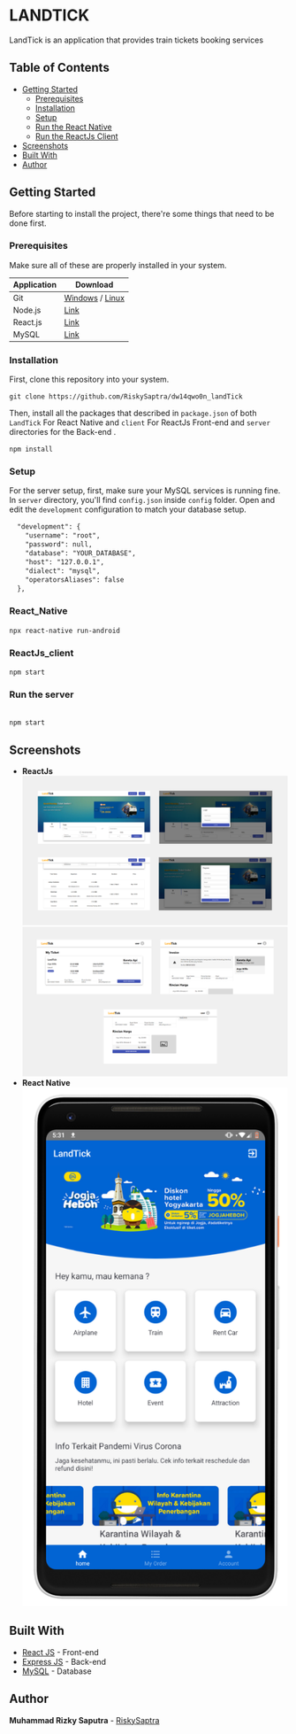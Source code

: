 # LANDTICK

LandTick is an application that provides train tickets booking services

## Table of Contents

- [Getting Started](#getting-started)
  - [Prerequisites](#prerequisites)
  - [Installation](#installation)
  - [Setup](#Setup)
  - [Run the React Native](#React_Native)
  - [Run the ReactJs Client](#ReactJs_client)
- [Screenshots](#screenshots)
- [Built With](#built-with)
- [Author](#author)

## Getting Started

Before starting to install the project, there're some things that need to be done first.

### Prerequisites

Make sure all of these are properly installed in your system.

| Application | Download                                                                             |
| ----------- | ------------------------------------------------------------------------------------ |
| Git         | [Windows](https://desktop.github.com/) / [Linux](https://git-scm.com/download/linux) |
| Node.js     | [Link](https://nodejs.org/en/download/)                                              |
| React.js    | [Link](https://reactjs.org)                                                          |
| MySQL       | [Link](https://www.mysql.com/downloads/)                                             |

### Installation

First, clone this repository into your system.

```
git clone https://github.com/RiskySaptra/dw14qwo0n_landTick
```

Then, install all the packages that described in `package.json` of both `LandTick` For React Native and `client` For ReactJs Front-end and `server` directories for the Back-end .

```
npm install
```

### Setup

For the server setup, first, make sure your MySQL services is running fine. In `server` directory, you'll find `config.json` inside `config` folder. Open and edit the `development` configuration to match your database setup.

```
  "development": {
    "username": "root",
    "password": null,
    "database": "YOUR_DATABASE",
    "host": "127.0.0.1",
    "dialect": "mysql",
    "operatorsAliases": false
  },
```

### React_Native

```
npx react-native run-android
```

### ReactJs_client

```
npm start
```

### Run the server

```

npm start

```

## Screenshots

- **ReactJs**
  <img src="preview/page_1.png" />
  <img src="preview/page_2.png" />
- **React Native**
  <img src="preview/ReactNative_landing.png" />

## Built With

- [React JS](https://reactjs.org/) - Front-end
- [Express JS](https://expressjs.com) - Back-end
- [MySQL](https://www.mysql.com) - Database

## Author

**Muhammad Rizky Saputra** - [RiskySaptra](https://github.com/RiskySaptra)

```

```
